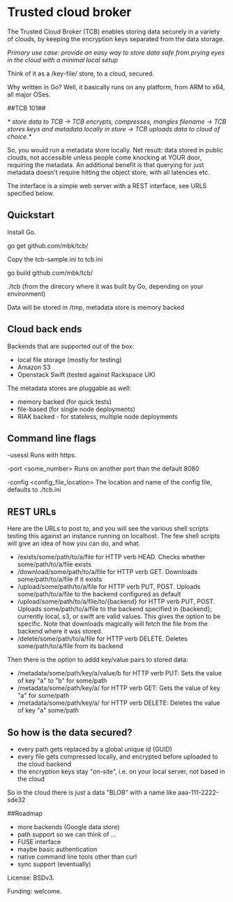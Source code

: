 # Trusted cloud broker #

The Trusted Cloud Broker (TCB) enables storing data securely in a variety of clouds, by keeping the encryption keys separated from the data storage.

*Primary use case: provide an easy way to store data safe from prying eyes in the cloud with a minimal local setup*

Think of it as a /key-file/ store, to a cloud, secured.

Why written in Go? Well, it basically runs on any platform, from ARM to x64, all major OSes.

##TCB 101##

_* store data to TCB -> TCB encrypts, compresses, mangles filename -> TCB stores keys and metadata locally in store -> TCB uploads data to cloud of choice.*_

So, you would run a metadata store locally. Net result: data stored in public clouds, not accessible unless people come knocking at YOUR door, requiring the metadata.
An additional benefit is that querying for just metadata doesn't require hitting the object store, with all latencies etc.

The interface is a simple web server with a REST interface, see URLS specified below.

## Quickstart ##

Install Go.

go get github.com/mbk/tcb/

Copy the tcb-sample.ini to tcb.ini

go build github.com/mbk/tcb/

./tcb (from the direcory where it was built by Go, depending on your environment)

Data will be stored in /tmp, metadata store is memory backed

## Cloud back ends ##
Backends that are supported out of the box:
* local file storage (mostly for testing)
* Amazon S3
* Openstack Swift (tested against Rackspace UK)

The metadata stores are pluggable as well:
* memory backed (for quick tests)
* file-based (for single node deployments)
* RIAK backed - for stateless, multiple node deployments

## Command line flags ##

-usessl Runs with https.

-port <some_number> Runs on another port than the default 8080

-config <config_file_location> The location and name of the config file, defaults to ./tcb.ini

## REST URLs

Here are the URLs to post to, and you will see the various shell scripts testing this against an instance running on localhost.
The few shell scripts will give an idea of how you can do, and what.

* /exists/some/path/to/a/file   for HTTP verb HEAD. Checks whether some/path/to/a/file exists
* /download/some/path/to/a/file   for HTTP verb GET. Downloads some/path/to/a/file if it exists
* /upload/some/path/to/a/file   for HTTP verb PUT, POST. Uploads some/path/to/a/file to the backend configured as default
* /upload/some/path/to/a/file/to/{backend}   for HTTP verb PUT, POST. Uploads some/path/to/a/file to the backend specified in {backend}; currently local, s3, or swift are valid values. This gives the option to be specific. Note that downloads magically will fetch the file from the backend where it was stored.
* /delete/some/path/to/a/file   for HTTP verb DELETE. Deletes some/path/to/a/file from its backend
	
Then there is the option to addd key/value pairs to stored data:

* /metadata/some/path/key/a/value/b for HTTP verb PUT: Sets the value of key "a" to "b" for some/path
* /metadata/some/path/key/a/ for HTTP verb GET: Gets the value of key "a" for some/path
* /metadata/some/path/key/a/ for HTTP verb DELETE: Deletes the value of key "a" some/path

## So how is the data secured?
- every path gets replaced by a global unique id (GUID)
- every file gets compressed locally, and encrypted before uploaded to the cloud backend
- the encryption keys stay "on-site", i.e. on your local server, not based in the cloud

So in the cloud there is just a data "BLOB" with a name like aaa-111-2222-sde32

##Roadmap
- more backends (Google data store)
- path support so we can think of ...
- FUSE interface
- maybe basic authentication
- native command line tools other than curl
- sync support (eventually)

License: BSDv3.

Funding: welcome.



